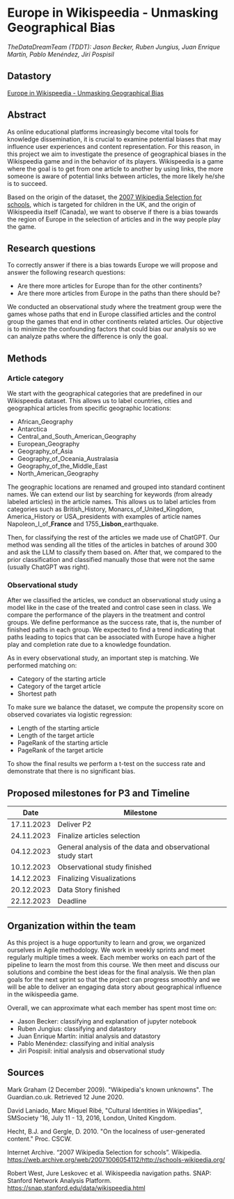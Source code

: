 # Europe in Wikispeedia - Unmasking Geographical Bias 
*TheDataDreamTeam (TDDT): Jason Becker, Ruben Jungius, Juan Enrique Martín, Pablo Menéndez, Jiri Pospisil*

## Datastory
[Europe in Wikispeedia - Unmasking Geographical Bias ](https://rjungius.github.io)

## Abstract

As online educational platforms increasingly become vital tools for knowledge dissemination, it is crucial to examine potential biases that may influence user experiences and content representation. For this reason, in this project we aim to investigate the presence of geographical biases in the Wikispeedia game and in the behavior of its players. Wikispeedia is a game where the goal is to get from one article to another by using links, the more someone is aware of potential links between articles, the more likely he/she is to succeed.

Based on the origin of the dataset, the [2007 Wikipedia Selection for schools](https://web.archive.org/web/20071006054112/http://schools-wikipedia.org/), which is targeted for children in the UK, and the origin of Wikispeedia itself (Canada), we want to observe if there is a bias towards the region of Europe in the selection of articles and in the way people play the game.

## Research questions

To correctly answer if there is a bias towards Europe we will propose and answer the following research questions:

- Are there more articles for Europe than for the other continents?
- Are there more articles from Europe in the paths than there should be?

We conducted an observational study where the treatment group were the games whose paths that end in Europe classified articles and the control group the games that end in other continents related articles. Our objective is to minimize the confounding factors that could bias our analysis so we can analyze paths where the difference is only the goal.

## Methods

### Article category

We start with the geographical categories that are predefined in our Wikispeedia dataset. This allows us to label countries, cities and geographical articles from specific geographic locations:
- African_Geography
- Antarctica
- Central_and_South_American_Geography
- European_Geography
- Geography_of_Asia
- Geography_of_Oceania_Australasia
- Geography_of_the_Middle_East
- North_American_Geography

The geographic locations are renamed and grouped into standard continent names. We can extend our list by searching for keywords (from already labeled articles) in the article names. This allows us to label articles from categories such as British_History, Monarcs_of_United_Kingdom, America_History or USA_presidents with examples of article names Napoleon_I_of_**France** and 1755_**Lisbon**_earthquake.

Then, for classifying the rest of the articles we made use of ChatGPT. Our method was sending all the titles of the articles in batches of around 300 and ask the LLM to classify them based on. After that, we compared to the prior classification and classified manually those that were not the same (usually ChatGPT was right).

### Observational study

After we classified the articles, we conduct an observational study using a model like in the case of the treated and control case seen in class. We compare the performance of the players in the treatment and control groups. We define performance as the success rate, that is, the number of finished paths in each group. We expected to find a trend indicating that paths leading to topics that can be associated with Europe have a higher play and completion rate due to a knowledge foundation. 

As in every observational study, an important step is matching. We performed matching on:

- Category of the starting article
- Category of the target article
- Shortest path

To make sure we balance the dataset, we compute the propensity score on observed covariates via logistic regression:

- Length of the starting article
- Length of the target article
- PageRank of the starting article
- PageRank of the target article

To show the final results we perform a t-test on the success rate and demonstrate that there is no significant bias.

## Proposed milestones for P3 and Timeline

| Date | Milestone |
|------------|-----|
| 17.11.2023 | Deliver P2 |
| 24.11.2023 | Finalize articles selection |
| 04.12.2023 | General analysis of the data and observational study start |
| 10.12.2023 | Observational study finished |
| 14.12.2023 | Finalizing Visualizations |
| 20.12.2023 | Data Story finished |
| 22.12.2023 | Deadline |

## Organization within the team

As this project is a huge opportunity to learn and grow, we organized ourselves in Agile methodology. We work in weekly sprints and meet regularly multiple times a week. Each member works on each part of the pipeline to learn the most from this course. We then meet and discuss our solutions and combine the best ideas for the final analysis. We then plan goals for the next sprint so that the project can progress smoothly and we will be able to deliver an engaging data story about geographical influence in the wikispeedia game.

Overall, we can approximate what each member has spent most time on:

- Jason Becker: classifying and explanation of jupyter notebook
- Ruben Jungius: classifying and datastory
- Juan Enrique Martín: initial analysis and datastory
- Pablo Menéndez: classifying and initial analysis
- Jiri Pospisil: initial analysis and observational study

## Sources

Mark Graham (2 December 2009). "Wikipedia's known unknowns". The Guardian.co.uk. Retrieved 12 June 2020.

David Laniado, Marc Miquel Ribé, "Cultural Identities in Wikipedias", SMSociety '16, July 11 - 13, 2016, London, United Kingdom.

Hecht, B.J. and Gergle, D. 2010. "On the localness of user-generated content." Proc. CSCW.

Internet Archive. “2007 Wikipedia Selection for schools”. Wikipedia. https://web.archive.org/web/20071006054112/http://schools-wikipedia.org/

Robert West, Jure Leskovec et al. Wikispeedia navigation paths. SNAP: Stanford Network Analysis Platform. https://snap.stanford.edu/data/wikispeedia.html
